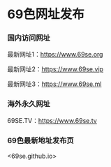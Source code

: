# 69色网址发布

### 国内访问网址
最新网址1：<https://www.69se.org>

最新网址2：<https://www.69se.vip>

最新网址3：<https://www.69se.ml>

### 海外永久网址
69SE.TV：<https://www.69se.tv>

### 69色最新地址发布页
<69se.github.io>
